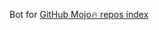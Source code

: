 Bot for [GitHub Mojo🔥 repos index](https://docs.google.com/spreadsheets/d/1mmS5xwRrtBIZubdEIrUpsGzZxX2mcqcc74tBjDfo6Lo/edit?usp=sharing)

